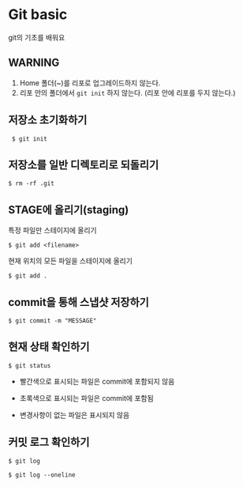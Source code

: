 # Git basic

git의 기초를 배워요



## WARNING

1. Home 폴더(~)를 리포로 업그레이드하지 않는다.
2. 리포 안의 폴더에서 `git init` 하지 않는다. (리포 안에 리포를 두지 않는다.)



## 저장소 초기화하기

` $ git init`



## 저장소를 일반 디렉토리로 되돌리기

`$ rm -rf .git`



## STAGE에 올리기(staging)

특정 파일만 스테이지에 올리기

`$ git add <filename>`

현재 위치의 모든 파일을 스테이지에 올리기

`$ git add .`



## commit을 통해 스냅샷 저장하기

`$ git commit -m "MESSAGE"`



## 현재 상태 확인하기

`$ git status`

- 빨간색으로 표시되는 파일은 commit에 포함되지 않음

- 초록색으로 표시되는 파일은 commit에 포함됨
- 변경사항이 없는 파일은 표시되지 않음



## 커밋 로그 확인하기

`$ git log`

`$ git log --oneline`



